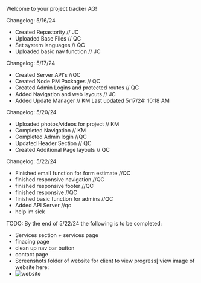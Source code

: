 Welcome to your project tracker AG!

Changelog: 5/16/24
- Created Repastority // JC
- Uploaded Base Files // QC
- Set system languages // QC
- Uploaded basic nav function // JC


 Changelog: 5/17/24
 - Created Server API's //QC
 - Created Node PM Packages // QC
 - Created Admin Logins and protected routes // QC
 - Added Navigation and web layouts // JC
 - Added Update Manager // KM
  Last updated 5/17/24: 10:18 AM

 Changelog: 5/20/24 
 - Uploaded photos/videos for project // KM
 - Completed Navigation // KM
 - Completed Admin login //QC
 - Updated Header Section // QC
 - Created Additional Page layouts // QC

 Changelog: 5/22/24 
 - Finished email function for form estimate //QC
 - finished responsive navigation //QC
 - finished responsive footer //QC
 - finished responsive //QC
 - finished basic function for admins //QC
 - Added API Server //qc
 - help im sick
   
  TODO: 
  By the end of 5/22/24 the following is to be completed:
  - Services section + services page
  - finacing page
  - clean up nav bar button
  - contact page
  - Screenshots folder of website for client to view progress[
   view image of website here:
  - ![website](https://github.com/QCSolutionsTM/AG-Website/assets/170086433/9cf8352c-a770-459f-9ac6-701719700c6e)

